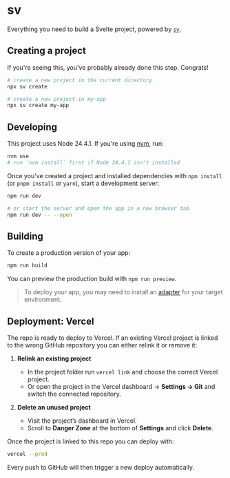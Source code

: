 # sv

Everything you need to build a Svelte project, powered by [`sv`](https://github.com/sveltejs/cli).

## Creating a project

If you're seeing this, you've probably already done this step. Congrats!

```bash
# create a new project in the current directory
npx sv create

# create a new project in my-app
npx sv create my-app
```

## Developing

This project uses Node 24.4.1. If you're using [nvm](https://github.com/nvm-sh/nvm), run:

```bash
nvm use
# run `nvm install` first if Node 24.4.1 isn't installed
```

Once you've created a project and installed dependencies with `npm install` (or `pnpm install` or `yarn`), start a development server:

```bash
npm run dev

# or start the server and open the app in a new browser tab
npm run dev -- --open
```

## Building

To create a production version of your app:

```bash
npm run build
```

You can preview the production build with `npm run preview`.

> To deploy your app, you may need to install an [adapter](https://svelte.dev/docs/kit/adapters) for your target environment.

## Deployment: Vercel

The repo is ready to deploy to Vercel. If an existing Vercel project is linked
to the wrong GitHub repository you can either relink it or remove it:

1. **Relink an existing project**
   - In the project folder run `vercel link` and choose the correct Vercel
     project.
   - Or open the project in the Vercel dashboard → **Settings → Git** and switch
     the connected repository.

2. **Delete an unused project**
   - Visit the project’s dashboard in Vercel.
   - Scroll to **Danger Zone** at the bottom of **Settings** and click
     **Delete**.

Once the project is linked to this repo you can deploy with:

```bash
vercel --prod
```

Every push to GitHub will then trigger a new deploy automatically.

